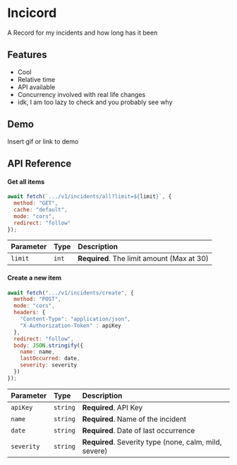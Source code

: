 
# Incicord

A Record for my incidents and how long has it been


## Features

- Cool
- Relative time
- API available
- Concurrency involved with real life changes
- idk, I am too lazy to check and you probably see why

  
## Demo

Insert gif or link to demo

  
## API Reference

#### Get all items

```js
await fetch(`.../v1/incidents/all?limit=${limit}`, {
  method: "GET",
  cache: "default",
  mode: "cors",
  redirect: "follow"
});
```

| Parameter | Type     | Description                |
| :-------- | :------- | :------------------------- |
| `limit` | `int` | **Required**. The limit amount (Max at 30) |

#### Create a new item

```js
await fetch(".../v1/incidents/create", {
  method: "POST",
  mode: "cors",
  headers: {
    "Content-Type": "application/json",
    "X-Authorization-Token" : apiKey
  },
  redirect: "follow",
  body: JSON.stringify({
    name: name,
    lastOccurred: date,
    severity: severity
  })
});
```

| Parameter | Type     | Description                       |
| :-------- | :------- | :-------------------------------- |
| `apiKey`      | `string` | **Required**. API Key |
| `name`      | `string` | **Required**. Name of the incident |
| `date`      | `string` | **Required**. Date of last occurrence |
| `severity`      | `string` | **Required**. Severity type (none, calm, mild, severe) |


  
